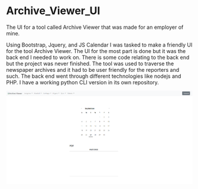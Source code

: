 # Archive_Viewer_UI
The UI for a tool called Archive Viewer that was made for an employer of mine.


Using Bootstrap, Jquery, and JS Calendar I was tasked to make a friendly UI for the tool Archive Viewer. The UI for the most part is done but it was the back end I needed to work on. There is some code relating to the back end but the project was never finished. The tool was used to traverse the newspaper archives and it had to be user friendly for the reporters and such. The back end went through different technologies like nodejs and PHP. I have a working python CLI version in its own repository.

![Image](https://raw.githubusercontent.com/mehalkoj/Archive_Viewer_UI/master/image.png)
